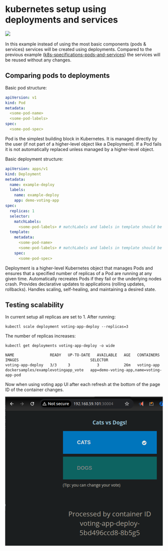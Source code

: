 # kubernetes setup using deployments and services
![](./../architecture.excalidraw.png)

In this example instead of using the most basic components (pods & services) services will be created using deployments.
Compared to the previous example ([k8s-specifications-pods-and-services](./../k8s-specifications-pods-and-services))
the services will be reused without any changes.

## Comparing pods to deployments
Basic pod structure:
```yaml
apiVersion: v1
kind: Pod
metadata:
  <some-pod-name>
  <some-pod-labels>
spec:
  <some-pod-spec>
```

Pod is the simplest building block in Kubernetes.
It is managed directly by the user (if not part of a higher-level object like a Deployment).
If a Pod fails it is not automatically replaced unless managed by a higher-level object.

Basic deployment structure:
```yaml
apiVersion: apps/v1
kind: Deployment
metadata:
  name: example-deploy
  labels:
    name: example-deploy
    app: demo-voting-app
spec:
  replicas: 1
  selector:
    matchLabels:
      <some-pod-labels> # matchLabels and labels in template should be the same
  template:
    metadata:
      <some-pod-name>
      <some-pod-labels> # matchLabels and labels in template should be the same
    spec:
      <some-pod-spec>
```

Deployment is a higher-level Kubernetes object that manages Pods and 
ensures that a specified number of replicas of a Pod are running at any given time.
Automatically recreates Pods if they fail or the underlying nodes crash.
Provides declarative updates to applications (rolling updates, rollbacks).
Handles scaling, self-healing, and maintaining a desired state.

## Testing scalability
In current setup all replicas are set to 1. After running:
```shell
kubectl scale deployment voting-app-deploy --replicas=3
```
The number of replicas increases:
```shell
kubectl get deployments voting-app-deploy -o wide
```
```text
NAME                READY   UP-TO-DATE   AVAILABLE   AGE   CONTAINERS   IMAGES                                SELECTOR
voting-app-deploy   3/3     3            3           26m   voting-app   dockersamples/examplevotingapp_vote   app=demo-voting-app,name=voting-app-pod
```

Now when using voting app UI after each refresh at the bottom of the page ID of the container changes.

![img.png](img.png)
